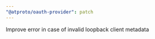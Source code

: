 ```yaml
---
"@atproto/oauth-provider": patch
---
```


Improve error in case of invalid loopback client metadata
